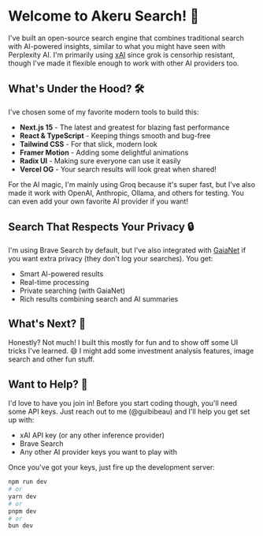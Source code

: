 # Welcome to Akeru Search! 👋

I've built an open-source search engine that combines traditional search with AI-powered insights, similar to what you might have seen with Perplexity AI. I'm primarily using [xAI](https://x.ai/) since grok is censorhip resistant, though I've made it flexible enough to work with other AI providers too.

## What's Under the Hood? 🛠️

I've chosen some of my favorite modern tools to build this:

- **Next.js 15** - The latest and greatest for blazing fast performance
- **React & TypeScript** - Keeping things smooth and bug-free
- **Tailwind CSS** - For that slick, modern look
- **Framer Motion** - Adding some delightful animations
- **Radix UI** - Making sure everyone can use it easily
- **Vercel OG** - Your search results will look great when shared!

For the AI magic, I'm mainly using Groq because it's super fast, but I've also made it work with OpenAI, Anthropic, Ollama, and others for testing. You can even add your own favorite AI provider if you want!

## Search That Respects Your Privacy 🔒

I'm using Brave Search by default, but I've also integrated with [GaiaNet](https://www.gaianet.ai/) if you want extra privacy (they don't log your searches). You get:

- Smart AI-powered results
- Real-time processing
- Private searching (with GaiaNet)
- Rich results combining search and AI summaries

## What's Next? 🎯

Honestly? Not much! I built this mostly for fun and to show off some UI tricks I've learned. 😄 I might add some investment analysis features, image search and other fun stuff.

## Want to Help? 🤝

I'd love to have you join in! Before you start coding though, you'll need some API keys. Just reach out to me (@guibibeau) and I'll help you get set up with:

- xAI API key (or any other inference provider)
- Brave Search
- Any other AI provider keys you want to play with

Once you've got your keys, just fire up the development server:

```bash
npm run dev
# or
yarn dev
# or
pnpm dev
# or
bun dev
```
